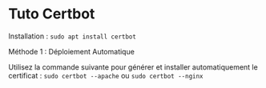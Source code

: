 # Tuto Certbot
Installation : 
```sudo apt install certbot```


Méthode 1 : Déploiement Automatique

Utilisez la commande suivante pour générer et installer automatiquement le certificat :
   ```sudo certbot --apache```
   ou 
   ```sudo certbot --nginx```

   